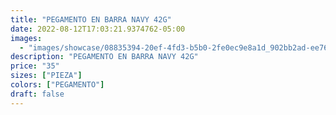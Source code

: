 ```yaml
---
title: "PEGAMENTO EN BARRA NAVY 42G"
date: 2022-08-12T17:03:21.9374762-05:00
images:
  - "images/showcase/08835394-20ef-4fd3-b5b0-2fe0ec9e8a1d_902bb2ad-ee76-428e-8579-b2597abb4bd5.webp"
description: "PEGAMENTO EN BARRA NAVY 42G"
price: "35"
sizes: ["PIEZA"]
colors: ["PEGAMENTO"]
draft: false
---
```


